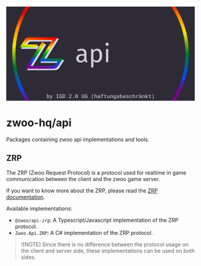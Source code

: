 ![Header image](.github/assets/api-social-image.png)

# zwoo-hq/api

Packages containing zwoo api implementations and tools.

## ZRP

The ZRP (Zwoo Request Protocol) is a protocol used for realtime in game communication between the client and the zwoo game server.

If you want to know more about the ZRP, please read the [ZRP documentation](https://zwoo.igd20.de/docs/api/zrp).

Available implementations:

- `@zwoo/api-zrp`: A Typescript/Javascript implementation of the ZRP protocol.
- `Zwoo.Api.ZRP`: A C# implementation of the ZRP protocol.

> ![NOTE]
> Since there is no difference between the protocol usage on the client and server side, these implementations can be used on both sides.
